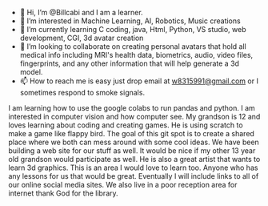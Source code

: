 - 👋 Hi, I’m @Billcabi and I am a learner. 
- 👀 I’m interested in Machine Learning, AI, Robotics, Music creations
- 🌱 I’m currently learning C coding, java, Html, Python, VS studio, web development, CGI, 3d avatar creation
- 💞️ I’m looking to collaborate on creating personal avatars that hold all medical info including MRI's health data, biometrics, audio,  video files, fingerprints, and any other information that will help generate a 3d model.
- 📫 How to reach me is easy just drop email at w8315991@gmail.com or I sometimes respond to smoke signals.

<!---
Billcabi/Billcabi is a ✨ special ✨ repository because its `README.md` (this file) appears on your GitHub profile.
You can click the Preview link to take a look at your changes.
--->
I am learning how to use the google colabs to run pandas and python. I am interested in computer vision and how computer see.
My grandson is 12 and loves learning about coding and creating games. He is using scratch to make a game like flappy bird. 
The goal of this git spot is to create a shared place where we both can mess around with some cool ideas.
We have been building a web site for our stuff as well. It would be nice if my other 13 year old grandson would participate as well. 
He is also a great artist that wants to learn 3d graphics. This is an area I would love to learn too. Anyone who has any lessons for us that would be great. 
Eventually I will include links to all of our online social media sites. We also live in a poor reception area for internet thank God for the library.
